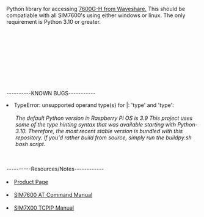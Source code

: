 Python library for accessing [7600G-H from Waveshare.](https://www.waveshare.com/wiki/SIM7600G-H_4G_HAT_(B)) This should be compatiable with all SIM7600's using either windows or linux. The only requirement is Python 3.10 or greater.
\
\
\
\
\
\
\
\
\
\
\
----------KNOWN BUGS-----------
<li>
  TypeError: unsupported operand type(s) for |: 'type' and 'type':
  <br><br>
  <ul>
    <em>The default Python version in Raspberry Pi OS is 3.9
    This project uses some of the type hinting syntax that was available starting with Python-3.10. Therefore, the most         recent stable version is bundled with this repository.
    If you'd rather build from source, simply run the buildpy.sh bash script.</em>
  </ul>
</li>
<!---<br><br>
<li>
  [ERROR TITLE]
  <br><br>
  <ul>
    <em>[ERROR CONTENT]</em>
  </ul>
</li>--->
<br><br>
----------Resources/Notes------------
<br><br>
<li><a href="https://www.waveshare.com/wiki/SIM7600G-H_4G_HAT_(B)">Product Page</a></li>
<br>
<li><a href="https://www.waveshare.net/w/upload/6/68/SIM7500_SIM7600_Series_AT_Command_Manual_V2.00.pdf">SIM7600 AT Command Manual</a></li>
<br>
<li><a href="https://www.waveshare.com/w/upload/7/79/SIM7X00_Series_TCPIP_Application_Note_V1.00.pdf"> SIM7X00 TCPIP Manual</a></li>

